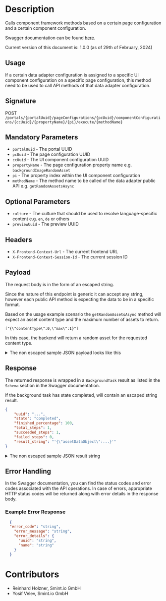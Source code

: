 Description
===========

Calls component framework methods based on a certain page configuration and a certain component configuration.

Swagger documentation can be found [here](https://portals-development.smint.io:40443/apidocs/index.html?urls.primaryName=Smint.io%20Portals%20Frontend%20API#operations-Component_framework-executeDataAdapterConfigurationPublicApiInterfaceMethodForComponentConfiguration).

Current version of this document is: 1.0.0 (as of 29th of February, 2024)

## Usage

If a certain data adapter configuration is assigned to a specific UI component configuration on a specific page configuration, this method need to be used to call API methods of that data adapter configuration.

## Signature

POST `/portals/{portalUuid}/pageConfigurations/{pcUuid}/componentConfigurations/{ccUuid}/{propertyName}/{pi}/execute/{methodName}`

## Mandatory Parameters

- `portalUuid` - The portal UUID
- `pcUuid` - The page configuration UUID
- `ccUuid` - The UI component configuration UUID
- `propertyName` - The page configuration property name e.g. `backgroundImageRandomAsset`
- `pi` - The property index within the UI component configuration
- `methodName` - The method name to be called of the data adapter public API e.g. `getRandomAssetsAsync`

## Optional Parameters

- `culture` - The culture that should be used to resolve language-specific content e.g. `en`, `de` or others
- `previewUuid` - The preview UUID

## Headers

- `X-Frontend-Context-Url` - The current frontend URL
- `X-Frontend-Context-Session-Id` - The current session ID

## Payload

The request body is in the form of an escaped string.

Since the nature of this endpoint is generic it can accept any string, 
however each public API method is expecting the data to be in a specific format.

Based on the usage example scenario the `getRandomAssetsAsync` method will expect an asset content type and the maximum number of assets to return.

```
["{\"contentType\":0,\"max\":1}"]
```

In this case, the backend will return a random asset for the requested content type.

<details>
  <summary>
    The non escaped sample JSON payload looks like this
  </summary>

```JSON
[
    {
    "contentType": 0,
    "max": 1
    }
]
```

</details>

## Response

The returned response is wrapped in a `BackgroundTask` result as listed in the `Schema` section in the Swagger documentation.

If the background task has state completed, will contain an escaped string result.

```JSON
{
    "uuid": "...",
    "state": "completed",
    "finished_percentage": 100,
    "total_steps": 1,
    "succeeded_steps": 1,
    "failed_steps": 0,
    "result_string": "'{\"assetDataObject\":...}'"
}
```

<details>
  <summary>
    The non escaped sample JSON result string
  </summary>

```JSON
{
  "assetDataObject": {
    "uuid": "123:image:AVFgSgVHUP18jI2wRx0w",
    "properties": [
        // ...
    ]
  }
}
```

</details>

## Error Handling

In the Swagger documentation, you can find the status codes and error codes associated with the API operations. In case of errors, appropriate HTTP status codes will be returned along with error details in the response body.

### Example Error Response

```json
  {
  "error_code": "string",
    "error_message": "string",
    "error_details": {
      "uuid": "string",
      "name": "string"
    }  
  }
```

Contributors
============

- Reinhard Holzner, Smint.io GmbH
- Yosif Velev, Smint.io GmbH

